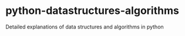 # python-datastructures-algorithms
Detailed explanations of data structures and algorithms in python
